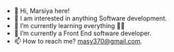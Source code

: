 - 👋 Hi, Marsiya here!
- 👀 I am interested in anything Software development.
- 🌱 I’m currently learning everything 🤣🤣
- 💞️ I’m currently a Front End software developer.
- 📫 How to reach me?  masy370@gmail.com.

<!---
Mar-Issah/Mar-Issah is a ✨ special ✨ repository because its `README.md` (this file) appears on your GitHub profile.
You can click the Preview link to take a look at your changes.
--->

